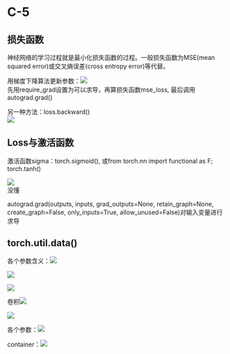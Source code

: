 # C-5
## 损失函数
神经网络的学习过程就是最小化损失函数的过程。一般损失函数为MSE(mean squared error)或交叉熵误差(cross entropy error)等代替。  

用梯度下降算法更新参数：![](./picture/1716626581895.png)  
先用require_grad设置为可以求导，再算损失函数mse_loss, 最后调用autograd.grad()  

另一种方法：loss.backward()  
![](./picture/1716626811503.png)  



## Loss与激活函数


激活函数sigma：torch.sigmoid(), 或from torch.nn import functional as F; torch.tanh()   

![](./picture/1716513769609.png)  
没懂    

autograd.grad(outputs, inputs, grad_outputs=None, retain_graph=None, create_graph=False, only_inputs=True, allow_unused=False)对输入变量进行求导





## torch.util.data()

各个参数含义：![](./picture/1716639537526.png)    

![](./picture/1716639576522.png)  

![](./picture/1716639607703.png)  



卷积![](./picture/1716642783892.png)  

![](./picture/1716644509821.png)  

各个参数：![](./picture/1716644481142.png)  


container：![](./picture/1716700383706.png)  








